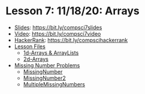 # Lesson 7: 11/18/20: Arrays
* [Slides](https://bit.ly/compsci7slides): https://bit.ly/compsci7slides  
* [Video](https://bit.ly/compsci7video):  https://bit.ly/compsci7video
* [HackerRank](https://bit.ly/compscihackerrank): https://bit.ly/compscihackerrank
* [Lesson Files]()
    * [1d-Arrays & ArrayLists]()
    * [2d-Arrays]()  
* [Missing Number Problems]()
    * [MissingNumber]()
    * [MissingNumber2]()
    * [MultipleMissingNumbers]()